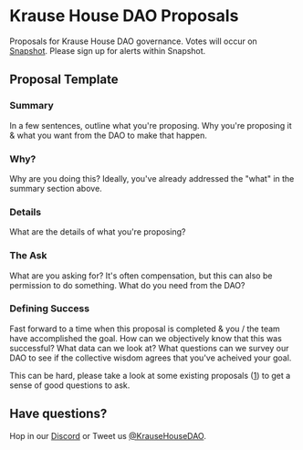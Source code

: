 # Krause House DAO Proposals

Proposals for Krause House DAO governance. Votes will occur on [Snapshot](https://snapshot.org/#/krausehouse.eth). Please sign up for alerts within Snapshot.

## Proposal Template

### Summary

In a few sentences, outline what you're proposing. Why you're proposing it & what you want from the DAO to make that happen.

### Why?

Why are you doing this? Ideally, you've already addressed the "what" in the summary section above.

### Details

What are the details of what you're proposing?

### The Ask

What are you asking for? It's often compensation, but this can also be permission to do something. What do you need from the DAO?

### Defining Success

Fast forward to a time when this proposal is completed & you / the team have accomplished the goal. How can we objectively know that this was successful? What data can we look at? What questions can we survey our DAO to see if the collective wisdom agrees that you've acheived your goal.

This can be hard, please take a look at some existing proposals ([1](https://github.com/Krause-House/proposals/blob/main/stewardship-team-12042021.md)) to get a sense of good questions to ask.

## Have questions?
Hop in our [Discord](https://discord.gg/3bJwMCUEbe) or Tweet us [@KrauseHouseDAO](https://twitter.com/krausehousedao).
